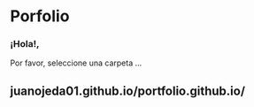# Porfolio

### ¡Hola!, 
Por favor, seleccione una carpeta ...
## juanojeda01.github.io/portfolio.github.io/


